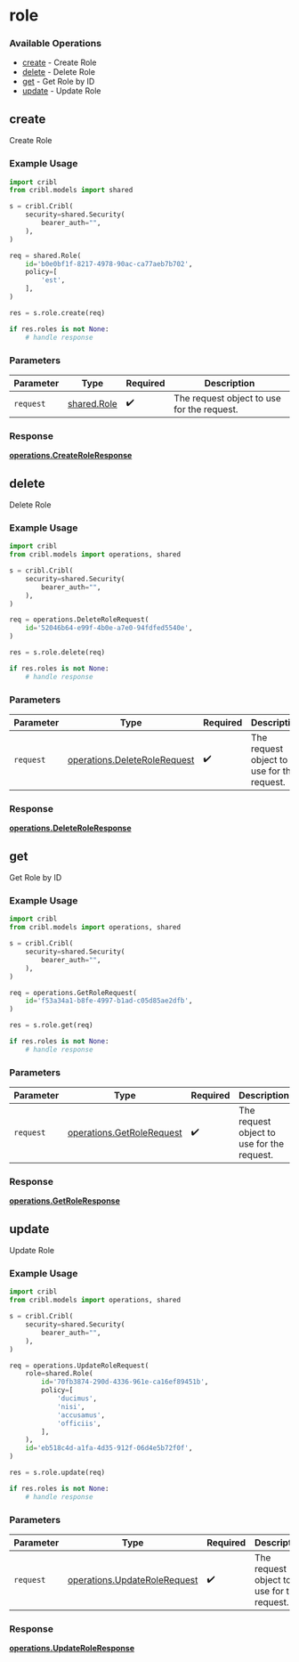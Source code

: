 # role

### Available Operations

* [create](#create) - Create Role
* [delete](#delete) - Delete Role
* [get](#get) - Get Role by ID
* [update](#update) - Update Role

## create

Create Role

### Example Usage

```python
import cribl
from cribl.models import shared

s = cribl.Cribl(
    security=shared.Security(
        bearer_auth="",
    ),
)

req = shared.Role(
    id='b0e0bf1f-8217-4978-90ac-ca77aeb7b702',
    policy=[
        'est',
    ],
)

res = s.role.create(req)

if res.roles is not None:
    # handle response
```

### Parameters

| Parameter                                  | Type                                       | Required                                   | Description                                |
| ------------------------------------------ | ------------------------------------------ | ------------------------------------------ | ------------------------------------------ |
| `request`                                  | [shared.Role](../../models/shared/role.md) | :heavy_check_mark:                         | The request object to use for the request. |


### Response

**[operations.CreateRoleResponse](../../models/operations/createroleresponse.md)**


## delete

Delete Role

### Example Usage

```python
import cribl
from cribl.models import operations, shared

s = cribl.Cribl(
    security=shared.Security(
        bearer_auth="",
    ),
)

req = operations.DeleteRoleRequest(
    id='52046b64-e99f-4b0e-a7e0-94fdfed5540e',
)

res = s.role.delete(req)

if res.roles is not None:
    # handle response
```

### Parameters

| Parameter                                                                    | Type                                                                         | Required                                                                     | Description                                                                  |
| ---------------------------------------------------------------------------- | ---------------------------------------------------------------------------- | ---------------------------------------------------------------------------- | ---------------------------------------------------------------------------- |
| `request`                                                                    | [operations.DeleteRoleRequest](../../models/operations/deleterolerequest.md) | :heavy_check_mark:                                                           | The request object to use for the request.                                   |


### Response

**[operations.DeleteRoleResponse](../../models/operations/deleteroleresponse.md)**


## get

Get Role by ID

### Example Usage

```python
import cribl
from cribl.models import operations, shared

s = cribl.Cribl(
    security=shared.Security(
        bearer_auth="",
    ),
)

req = operations.GetRoleRequest(
    id='f53a34a1-b8fe-4997-b1ad-c05d85ae2dfb',
)

res = s.role.get(req)

if res.roles is not None:
    # handle response
```

### Parameters

| Parameter                                                              | Type                                                                   | Required                                                               | Description                                                            |
| ---------------------------------------------------------------------- | ---------------------------------------------------------------------- | ---------------------------------------------------------------------- | ---------------------------------------------------------------------- |
| `request`                                                              | [operations.GetRoleRequest](../../models/operations/getrolerequest.md) | :heavy_check_mark:                                                     | The request object to use for the request.                             |


### Response

**[operations.GetRoleResponse](../../models/operations/getroleresponse.md)**


## update

Update Role

### Example Usage

```python
import cribl
from cribl.models import operations, shared

s = cribl.Cribl(
    security=shared.Security(
        bearer_auth="",
    ),
)

req = operations.UpdateRoleRequest(
    role=shared.Role(
        id='70fb3874-290d-4336-961e-ca16ef89451b',
        policy=[
            'ducimus',
            'nisi',
            'accusamus',
            'officiis',
        ],
    ),
    id='eb518c4d-a1fa-4d35-912f-06d4e5b72f0f',
)

res = s.role.update(req)

if res.roles is not None:
    # handle response
```

### Parameters

| Parameter                                                                    | Type                                                                         | Required                                                                     | Description                                                                  |
| ---------------------------------------------------------------------------- | ---------------------------------------------------------------------------- | ---------------------------------------------------------------------------- | ---------------------------------------------------------------------------- |
| `request`                                                                    | [operations.UpdateRoleRequest](../../models/operations/updaterolerequest.md) | :heavy_check_mark:                                                           | The request object to use for the request.                                   |


### Response

**[operations.UpdateRoleResponse](../../models/operations/updateroleresponse.md)**

